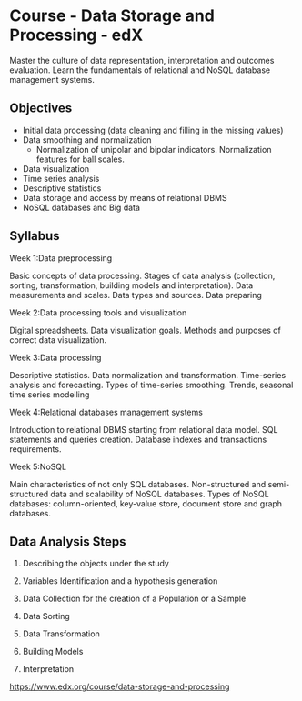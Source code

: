 # Course - Data Storage and Processing - edX

Master the culture of data representation, interpretation and outcomes evaluation. Learn the fundamentals of relational and NoSQL database management systems.

## Objectives

- Initial data processing (data cleaning and filling in the missing values)
- Data smoothing and normalization
  - Normalization of unipolar and bipolar indicators. Normalization features for ball scales.
- Data visualization
- Time series analysis
- Descriptive statistics
- Data storage and access by means of relational DBMS
- NoSQL databases and Big data

## Syllabus

Week 1:Data preprocessing

Basic concepts of data processing. Stages of data analysis (collection, sorting, transformation, building models and interpretation). Data measurements and scales. Data types and sources. Data preparing

Week 2:Data processing tools and visualization

Digital spreadsheets. Data visualization goals. Methods and purposes of correct data visualization.

Week 3:Data processing

Descriptive statistics. Data normalization and transformation. Time-series analysis and forecasting. Types of time-series smoothing. Trends, seasonal time series modelling

Week 4:Relational databases management systems

Introduction to relational DBMS starting from relational data model. SQL statements and queries creation. Database indexes and transactions requirements.

Week 5:NoSQL

Main characteristics of not only SQL databases. Non-structured and semi-structured data and scalability of NoSQL databases. Types of NoSQL databases: column-oriented, key-value store, document store and graph databases.

## Data Analysis Steps

1. Describing the objects under the study

2. Variables Identification and a hypothesis generation

3. Data Collection for the creation of a Population or a Sample

4. Data Sorting

5. Data Transformation

6. Building Models

7. Interpretation

<https://www.edx.org/course/data-storage-and-processing>
